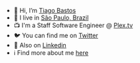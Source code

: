 - 👋 Hi, I’m [Tiago Bastos](https://github.com/bastos)
- 🌆 I live in [São Paulo, Brazil](https://en.wikipedia.org/wiki/S%C3%A3o_Paulo)
- 📺 I'm a Staff Software Engineer @ [Plex.tv](http://plex.tv)
- 🐦 You can find me on [Twitter](http://twitter.com/bastos)
- 👔 Also on [Linkedin](http://linkedin.com/in/tiagobastosdasilva)
- ℹ️ Find more about me [here](https://bastos.dev)
